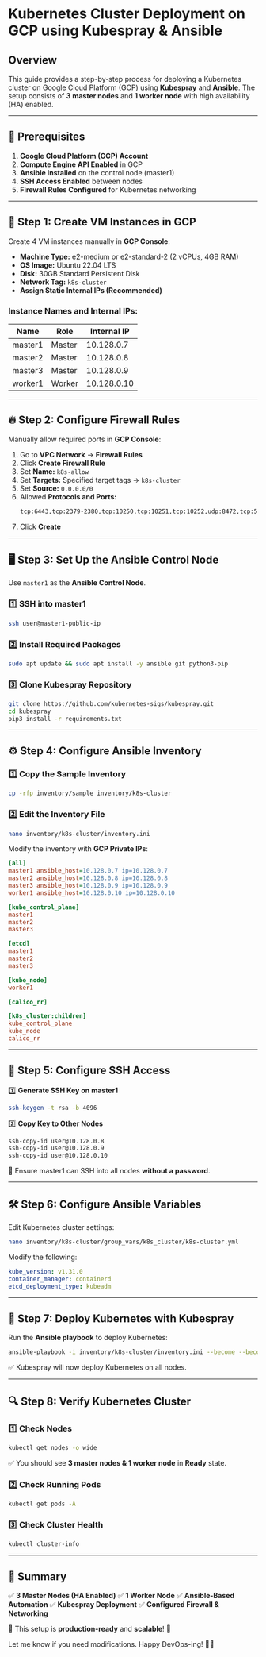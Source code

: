 # Kubernetes Cluster Deployment on GCP using Kubespray & Ansible

## Overview
This guide provides a step-by-step process for deploying a Kubernetes cluster on Google Cloud Platform (GCP) using **Kubespray** and **Ansible**. The setup consists of **3 master nodes** and **1 worker node** with high availability (HA) enabled.

---
## 📌 Prerequisites
1. **Google Cloud Platform (GCP) Account**
2. **Compute Engine API Enabled** in GCP
3. **Ansible Installed** on the control node (master1)
4. **SSH Access Enabled** between nodes
5. **Firewall Rules Configured** for Kubernetes networking

---

## 🚀 Step 1: Create VM Instances in GCP
Create 4 VM instances manually in **GCP Console**:

- **Machine Type:** e2-medium or e2-standard-2 (2 vCPUs, 4GB RAM)
- **OS Image:** Ubuntu 22.04 LTS
- **Disk:** 30GB Standard Persistent Disk
- **Network Tag:** `k8s-cluster`
- **Assign Static Internal IPs (Recommended)**

### Instance Names and Internal IPs:
| Name    | Role       | Internal IP     |
|---------|-----------|----------------|
| master1 | Master    | 10.128.0.7      |
| master2 | Master    | 10.128.0.8      |
| master3 | Master    | 10.128.0.9      |
| worker1 | Worker    | 10.128.0.10     |

---

## 🔥 Step 2: Configure Firewall Rules
Manually allow required ports in **GCP Console**:

1. Go to **VPC Network** → **Firewall Rules**
2. Click **Create Firewall Rule**
3. Set **Name:** `k8s-allow`
4. Set **Targets:** Specified target tags → `k8s-cluster`
5. Set **Source:** `0.0.0.0/0`
6. Allowed **Protocols and Ports:**
   ```bash
   tcp:6443,tcp:2379-2380,tcp:10250,tcp:10251,tcp:10252,udp:8472,tcp:51820,tcp:51821
   ```
7. Click **Create**

---

## 🖥️ Step 3: Set Up the Ansible Control Node
Use `master1` as the **Ansible Control Node**.

### 1️⃣ SSH into master1
```bash
ssh user@master1-public-ip
```

### 2️⃣ Install Required Packages
```bash
sudo apt update && sudo apt install -y ansible git python3-pip
```

### 3️⃣ Clone Kubespray Repository
```bash
git clone https://github.com/kubernetes-sigs/kubespray.git
cd kubespray
pip3 install -r requirements.txt
```

---

## ⚙️ Step 4: Configure Ansible Inventory
### 1️⃣ Copy the Sample Inventory
```bash
cp -rfp inventory/sample inventory/k8s-cluster
```

### 2️⃣ Edit the Inventory File
```bash
nano inventory/k8s-cluster/inventory.ini
```
Modify the inventory with **GCP Private IPs**:
```ini
[all]
master1 ansible_host=10.128.0.7 ip=10.128.0.7
master2 ansible_host=10.128.0.8 ip=10.128.0.8
master3 ansible_host=10.128.0.9 ip=10.128.0.9
worker1 ansible_host=10.128.0.10 ip=10.128.0.10

[kube_control_plane]
master1
master2
master3

[etcd]
master1
master2
master3

[kube_node]
worker1

[calico_rr]

[k8s_cluster:children]
kube_control_plane
kube_node
calico_rr
```

---

## 🔑 Step 5: Configure SSH Access
1️⃣ **Generate SSH Key on master1**
```bash
ssh-keygen -t rsa -b 4096
```

2️⃣ **Copy Key to Other Nodes**
```bash
ssh-copy-id user@10.128.0.8
ssh-copy-id user@10.128.0.9
ssh-copy-id user@10.128.0.10
```
📌 Ensure master1 can SSH into all nodes **without a password**.

---

## 🛠️ Step 6: Configure Ansible Variables
Edit Kubernetes cluster settings:
```bash
nano inventory/k8s-cluster/group_vars/k8s_cluster/k8s-cluster.yml
```
Modify the following:
```yaml
kube_version: v1.31.0
container_manager: containerd
etcd_deployment_type: kubeadm
```

---

## 🚀 Step 7: Deploy Kubernetes with Kubespray
Run the **Ansible playbook** to deploy Kubernetes:
```bash
ansible-playbook -i inventory/k8s-cluster/inventory.ini --become --become-user=root cluster.yml
```
✅ Kubespray will now deploy Kubernetes on all nodes.

---

## 🔍 Step 8: Verify Kubernetes Cluster
### 1️⃣ Check Nodes
```bash
kubectl get nodes -o wide
```
✅ You should see **3 master nodes & 1 worker node** in **Ready** state.

### 2️⃣ Check Running Pods
```bash
kubectl get pods -A
```

### 3️⃣ Check Cluster Health
```bash
kubectl cluster-info
```

---

## 🎯 Summary
✅ **3 Master Nodes (HA Enabled)**
✅ **1 Worker Node**
✅ **Ansible-Based Automation**
✅ **Kubespray Deployment**
✅ **Configured Firewall & Networking**

📌 This setup is **production-ready** and **scalable**! 🚀

Let me know if you need modifications. Happy DevOps-ing! 🤖🔥

